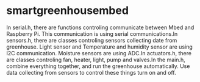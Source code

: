 # smartgreenhousembed
In serial.h, there are functions controling communicate between Mbed and Raspberry Pi. This communication is using serial communications.In sensors.h, there are classes controling sensors collecting date from greenhouse. Light sensor and Temperature and humidity sensor are using I2C communication. Moisture sensors are using ADC.In actuators.h, there are classes controling fan, heater, light, pump and valves.In the main.h, combine everything together, and run the greenhouse automatically. Use data collecting from sensors to control these things turn on and off.
